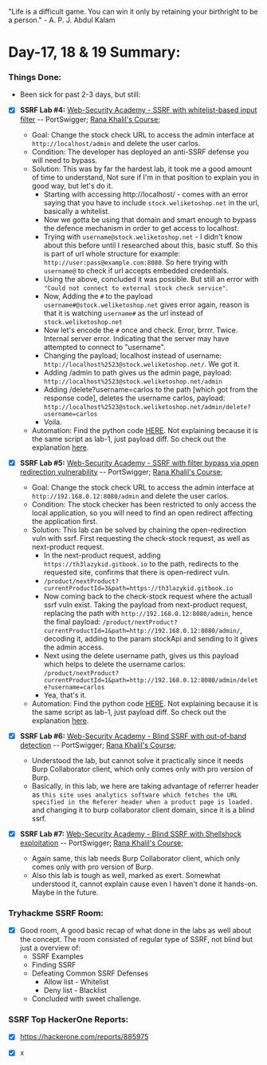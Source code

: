 "Life is a difficult game. You can win it only by retaining your birthright to be a person." - A. P. J. Abdul Kalam

# Day-17, 18 & 19 Summary:

### Things Done: 
  - Been sick for past 2-3 days, but still:

- [X] **SSRF Lab #4:** [Web-Security Academy - SSRF with whitelist-based input filter](https://portswigger.net/web-security/ssrf/lab-ssrf-with-whitelist-filter) -- PortSwigger; [Rana Khalil's Course](https://ranakhalil.teachable.com/);
  
  -  Goal: Change the stock check URL to access the admin interface at `http://localhost/admin` and delete the user carlos. 
  -  Condition:  The developer has deployed an anti-SSRF defense you will need to bypass. 
  -  Solution: This was by far the hardest lab, it took me a good amount of time to understand, Not sure if I'm in that position to explain you in good way, but let's do it. 
     - Starting with accessing http://localhost/ - comes with an error saying that you have to include `stock.weliketoshop.net` in the url, basically a whitelist.
     - Now we gotta be using that domain and smart enough to bypass the defence mechanism in order to get access to localhost.
     - Trying with `username@stock.weliketoshop.net` - I didn't know about this before until I researched about this, basic stuff. So this is part of url whole structure for example: `http://user:pass@example.com:8080`. So here trying with  `username@` to check if url accepts embedded credentials. 
     - Using the above, concluded it was possible. But still an error with `"Could not connect to external stock check service"`. 
     - Now, Adding the `#` to the payload `username#@stock.weliketoshop.net` gives error again, reason is that it is watching `username#` as the url instead of `stock.weliketoshop.net`
     - Now let's encode the `#` once and check. Error, brrrr. Twice. Internal server error. Indicating that the server may have attempted to connect to "username".
     - Changing the payload; localhost instead of username: `http://localhost%2523@stock.weliketoshop.net/`. We got it.
     - Adding /admin to path gives us the admin page, payload: `http://localhost%2523@stock.weliketoshop.net/admin`
     - Adding /delete?username=carlos to the path [which got from the response code], deletes the username carlos, payload: `http://localhost%2523@stock.weliketoshop.net/admin/delete?username=carlos`
     - Voila.
  - Automation: Find the python code [HERE](/Python/SSRF-lab4.py). Not explaining because it is the same script as lab-1, just payload diff. So check out the explanation [here](/Days/Day14.md).

- [X] **SSRF Lab #5:** [Web-Security Academy - SSRF with filter bypass via open redirection vulnerability](https://portswigger.net/web-security/ssrf/lab-ssrf-filter-bypass-via-open-redirection) -- PortSwigger; [Rana Khalil's Course](https://ranakhalil.teachable.com/);
  - Goal: Change the stock check URL to access the admin interface at `http://192.168.0.12:8080/admin` and delete the user carlos. 
  - Condition: The stock checker has been restricted to only access the local application, so you will need to find an open redirect affecting the application first. 
  - Solution: This lab can be solved by chaining the open-redirection vuln with ssrf. First requesting the check-stock request, as well as next-product request.
    - In the next-product request, adding `https://th3lazykid.gitbook.io` to the path, redirects to the requested site, confirms that there is open-redirect vuln.
    - `/product/nextProduct?currentProductId=3&path=https://th3lazykid.gitbook.io`
    - Now coming back to the check-stock request where the actuall ssrf vuln exist. Taking the payload from next-product request, replacing the path with `http://192.168.0.12:8080/admin`, hence the final payload: `/product/nextProduct?currentProductId=1&path=http://192.168.0.12:8080/admin/`, decoding it, adding to the param stockApi and sending to it gives the admin access.
    - Next using the delete username path, gives us this payload which helps to delete the username carlos: `/product/nextProduct?currentProductId=1&path=http://192.168.0.12:8080/admin/delete?username=carlos`
    - Yea, that's it. 
  - Automation: Find the python code [HERE](/Python/SSRF-lab5.py). Not explaining because it is the same script as lab-1, just payload diff. So check out the explanation [here](/Days/Day14.md).

- [X] **SSRF Lab #6:** [Web-Security Academy - Blind SSRF with out-of-band detection](https://portswigger.net/web-security/ssrf/lab-out-of-band-detection) -- PortSwigger; [Rana Khalil's Course](https://ranakhalil.teachable.com/);
  - Understood the lab, but cannot solve it practically since it needs Burp Collaborator client, which only comes only with pro version of Burp.
  - Basically, in this lab, we here are taking advantage of referrer header as `this site uses analytics software which fetches the URL specified in the Referer header when a product page is loaded.` and changing it to burp collaborator client domain, since it is a blind ssrf.

- [X] **SSRF Lab #7:** [Web-Security Academy - Blind SSRF with Shellshock exploitation](https://portswigger.net/web-security/ssrf/lab-shellshock-exploitation) -- PortSwigger; [Rana Khalil's Course](https://ranakhalil.teachable.com/);
  - Again same, this lab needs Burp Collaborator client, which only comes only with pro version of Burp.
  - Also this lab is tough as well, marked as exert. Somewhat understood it, cannot explain cause even I haven't done it hands-on. Maybe in the future. 

### **Tryhackme SSRF Room:**
  - [X] Good room, A good basic recap of what done in the labs as well about the concept. The room consisted of regular type of SSRF, not blind but just a overview of:
    - SSRF Examples
    - Finding SSRF
    - Defeating Common SSRF Defenses
      - Allow list - Whitelist
      - Deny list - Blacklist
    - Concluded with sweet challenge. 

### **SSRF Top HackerOne Reports:**
  - [X] https://hackerone.com/reports/885975
  - [X] x














